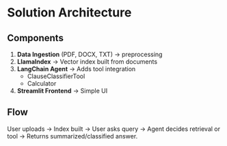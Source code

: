 # Solution Architecture

## Components
1. **Data Ingestion** (PDF, DOCX, TXT) → preprocessing
2. **LlamaIndex** → Vector index built from documents
3. **LangChain Agent** → Adds tool integration
   - ClauseClassifierTool
   - Calculator
4. **Streamlit Frontend** → Simple UI

## Flow
User uploads → Index built → User asks query → Agent decides retrieval or tool → Returns summarized/classified answer.
